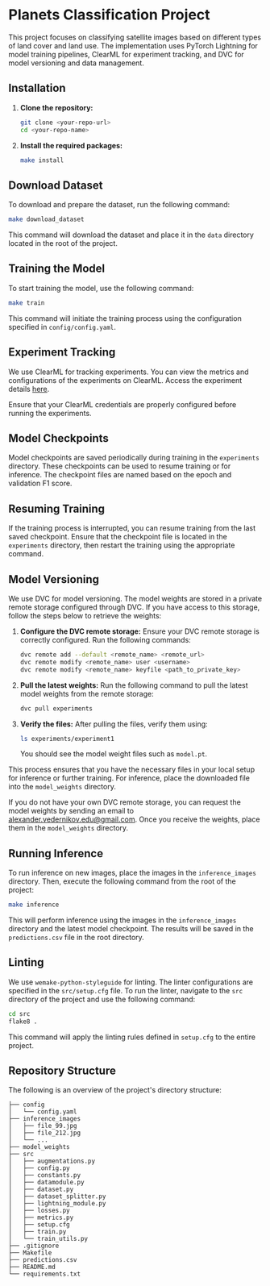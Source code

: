 # Planets Classification Project
This project focuses on classifying satellite images based on different types of land cover and land use. The implementation uses PyTorch Lightning for model training pipelines, ClearML for experiment tracking, and DVC for model versioning and data management.


## Installation
1. **Clone the repository:**
   ```sh
   git clone <your-repo-url>
   cd <your-repo-name>
   ```

2. **Install the required packages:**
    ```sh
    make install
    ```


## Download Dataset
To download and prepare the dataset, run the following command:
```sh
make download_dataset
```
This command will download the dataset and place it in the `data` directory located in the root of the project.


## Training the Model
To start training the model, use the following command:
```sh
make train
```
This command will initiate the training process using the configuration specified in `config/config.yaml`.


## Experiment Tracking
We use ClearML for tracking experiments. You can view the metrics and configurations of the experiments on ClearML. Access the experiment details [here](https://app.clear.ml/projects/f4150405bcd64ba99f413b9bf141dc40/experiments/ad104d9bbddd490f9da745f8025eb358/output/execution). 

Ensure that your ClearML credentials are properly configured before running the experiments.


## Model Checkpoints
Model checkpoints are saved periodically during training in the `experiments` directory. These checkpoints can be used to resume training or for inference. The checkpoint files are named based on the epoch and validation F1 score.


## Resuming Training
If the training process is interrupted, you can resume training from the last saved checkpoint. Ensure that the checkpoint file is located in the `experiments` directory, then restart the training using the appropriate command.


## Model Versioning

We use DVC for model versioning. The model weights are stored in a private remote storage configured through DVC. If you have access to this storage, follow the steps below to retrieve the weights:

1. **Configure the DVC remote storage:**
   Ensure your DVC remote storage is correctly configured. Run the following commands:

   ```bash
   dvc remote add --default <remote_name> <remote_url>
   dvc remote modify <remote_name> user <username>
   dvc remote modify <remote_name> keyfile <path_to_private_key>
    ```

2. **Pull the latest weights:**
    Run the following command to pull the latest model weights from the remote storage:
    ```bash
    dvc pull experiments
    ```

3. **Verify the files:** 
    After pulling the files, verify them using:
    ```bash
    ls experiments/experiment1
    ```
    You should see the model weight files such as `model.pt`.

This process ensures that you have the necessary files in your local setup for inference or further training. For inference, place the downloaded file into the `model_weights` directory.

If you do not have your own DVC remote storage, you can request the model weights by sending an email to [alexander.vedernikov.edu@gmail.com](mailto:alexander.vedernikov.edu@gmail.com). Once you receive the weights, place them in the `model_weights` directory.


## Running Inference

To run inference on new images, place the images in the `inference_images` directory. Then, execute the following command from the root of the project:

```sh
make inference
```

This will perform inference using the images in the `inference_images` directory and the latest model checkpoint. The results will be saved in the `predictions.csv` file in the root directory.


## Linting

We use `wemake-python-styleguide` for linting. The linter configurations are specified in the `src/setup.cfg` file. To run the linter, navigate to the `src` directory of the project and use the following command:

```sh
cd src
flake8 .
```

This command will apply the linting rules defined in `setup.cfg` to the entire project.


## Repository Structure

The following is an overview of the project's directory structure:

```
├── config
│   └── config.yaml
├── inference_images
│   ├── file_99.jpg
│   ├── file_212.jpg
│   └── ...
├── model_weights
├── src
│   ├── augmentations.py
│   ├── config.py
│   ├── constants.py
│   ├── datamodule.py
│   ├── dataset.py
│   ├── dataset_splitter.py
│   ├── lightning_module.py
│   ├── losses.py
│   ├── metrics.py
│   ├── setup.cfg
│   ├── train.py
│   └── train_utils.py
├── .gitignore
├── Makefile
├── predictions.csv
├── README.md
└── requirements.txt
```
